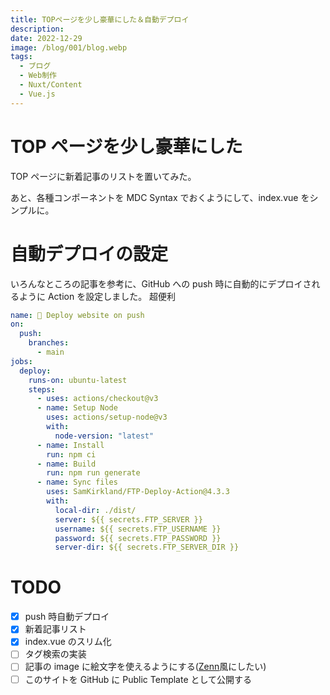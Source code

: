 ```yaml
---
title: TOPページを少し豪華にした＆自動デプロイ
description:
date: 2022-12-29
image: /blog/001/blog.webp
tags:
  - ブログ
  - Web制作
  - Nuxt/Content
  - Vue.js
---
```


# TOP ページを少し豪華にした

TOP ページに新着記事のリストを置いてみた。

あと、各種コンポーネントを MDC Syntax でおくようにして、index.vue をシンプルに。

# 自動デプロイの設定

いろんなところの記事を参考に、GitHub への push 時に自動的にデプロイされるように Action を設定しました。
超便利

```yaml
name: 🚀 Deploy website on push
on:
  push:
    branches:
      - main
jobs:
  deploy:
    runs-on: ubuntu-latest
    steps:
      - uses: actions/checkout@v3
      - name: Setup Node
        uses: actions/setup-node@v3
        with:
          node-version: "latest"
      - name: Install
        run: npm ci
      - name: Build
        run: npm run generate
      - name: Sync files
        uses: SamKirkland/FTP-Deploy-Action@4.3.3
        with:
          local-dir: ./dist/
          server: ${{ secrets.FTP_SERVER }}
          username: ${{ secrets.FTP_USERNAME }}
          password: ${{ secrets.FTP_PASSWORD }}
          server-dir: ${{ secrets.FTP_SERVER_DIR }}
```

# TODO

- [x] push 時自動デプロイ
- [x] 新着記事リスト
- [x] index.vue のスリム化
- [ ] タグ検索の実装
- [ ] 記事の image に絵文字を使えるようにする([Zenn](https://zenn.dev/)風にしたい)
- [ ] このサイトを GitHub に Public Template として公開する
